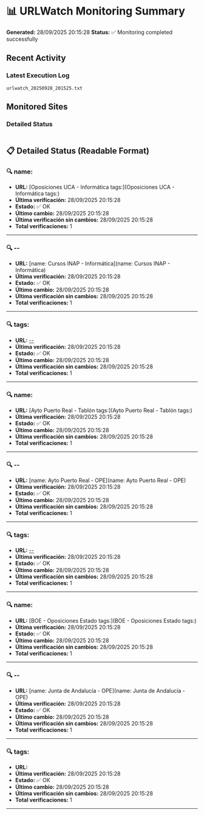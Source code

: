 # 📊 URLWatch Monitoring Summary

**Generated:** 28/09/2025 20:15:28
**Status:** ✅ Monitoring completed successfully

## Recent Activity

### Latest Execution Log
`urlwatch_20250928_201525.txt`

## Monitored Sites

### Detailed Status
```
```

## 📋 Detailed Status (Readable Format)

### 🔍 name:

- **URL:** [Oposiciones UCA - Informática	tags:](Oposiciones UCA - Informática	tags:)
- **Última verificación:** 28/09/2025 20:15:28
- **Estado:** ✅ OK
- **Último cambio:** 28/09/2025 20:15:28
- **Última verificación sin cambios:** 28/09/2025 20:15:28
- **Total verificaciones:** 1

---

### 🔍 --

- **URL:** [name: Cursos INAP - Informática](name: Cursos INAP - Informática)
- **Última verificación:** 28/09/2025 20:15:28
- **Estado:** ✅ OK
- **Último cambio:** 28/09/2025 20:15:28
- **Última verificación sin cambios:** 28/09/2025 20:15:28
- **Total verificaciones:** 1

---

### 🔍 tags:

- **URL:** [--](--)
- **Última verificación:** 28/09/2025 20:15:28
- **Estado:** ✅ OK
- **Último cambio:** 28/09/2025 20:15:28
- **Última verificación sin cambios:** 28/09/2025 20:15:28
- **Total verificaciones:** 1

---

### 🔍 name:

- **URL:** [Ayto Puerto Real - Tablón	tags:](Ayto Puerto Real - Tablón	tags:)
- **Última verificación:** 28/09/2025 20:15:28
- **Estado:** ✅ OK
- **Último cambio:** 28/09/2025 20:15:28
- **Última verificación sin cambios:** 28/09/2025 20:15:28
- **Total verificaciones:** 1

---

### 🔍 --

- **URL:** [name: Ayto Puerto Real - OPE](name: Ayto Puerto Real - OPE)
- **Última verificación:** 28/09/2025 20:15:28
- **Estado:** ✅ OK
- **Último cambio:** 28/09/2025 20:15:28
- **Última verificación sin cambios:** 28/09/2025 20:15:28
- **Total verificaciones:** 1

---

### 🔍 tags:

- **URL:** [--](--)
- **Última verificación:** 28/09/2025 20:15:28
- **Estado:** ✅ OK
- **Último cambio:** 28/09/2025 20:15:28
- **Última verificación sin cambios:** 28/09/2025 20:15:28
- **Total verificaciones:** 1

---

### 🔍 name:

- **URL:** [BOE - Oposiciones Estado	tags:](BOE - Oposiciones Estado	tags:)
- **Última verificación:** 28/09/2025 20:15:28
- **Estado:** ✅ OK
- **Último cambio:** 28/09/2025 20:15:28
- **Última verificación sin cambios:** 28/09/2025 20:15:28
- **Total verificaciones:** 1

---

### 🔍 --

- **URL:** [name: Junta de Andalucía - OPE](name: Junta de Andalucía - OPE)
- **Última verificación:** 28/09/2025 20:15:28
- **Estado:** ✅ OK
- **Último cambio:** 28/09/2025 20:15:28
- **Última verificación sin cambios:** 28/09/2025 20:15:28
- **Total verificaciones:** 1

---

### 🔍 tags:

- **URL:** []()
- **Última verificación:** 28/09/2025 20:15:28
- **Estado:** ✅ OK
- **Último cambio:** 28/09/2025 20:15:28
- **Última verificación sin cambios:** 28/09/2025 20:15:28
- **Total verificaciones:** 1

---

